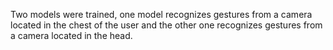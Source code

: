 Two models were trained, one model recognizes gestures from a camera located in the chest of the user and the other one recognizes gestures from a camera located in the head.
